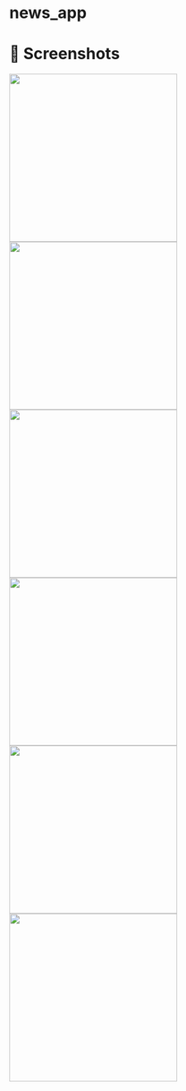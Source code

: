 # news_app

# 📸 Screenshots
<img src="assets/screen_shots/0.png" width="300">
<img src="assets/screen_shots/1.png" width="300">
<img src="assets/screen_shots/2.png" width="300">
<img src="assets/screen_shots/3.png" width="300">
<img src="assets/screen_shots/4.png" width="300">
<img src="assets/screen_shots/5.png" width="300">
